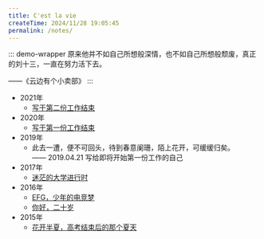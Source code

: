 ```yaml
---
title: C'est la vie
createTime: 2024/11/28 19:05:45
permalink: /notes/
---
```


::: demo-wrapper
原来他并不如自己所想般深情，也不如自己所想般颓废，真正的刘十三，一直在努力活下去。

——《云边有个小卖部》
:::

- 2021年
  - [写于第二份工作结束](life/写于第二份工作结束.md)
- 2020年
  - [写于第一份工作结束](life/写于第一份工作结束.md)
- 2019年
  - 此去一遭，便不可回头，待到春意阑珊，陌上花开，可缓缓归矣。<br />—— 2019.04.21 写给即将开始第一份工作的自己
- 2017年
  - [迷茫的大学进行时](life/迷茫的大学进行时.md)
- 2016年
  - [EFG，少年的电竞梦](life/EFG，少年的电竞梦.md)
  - [你好，二十岁](life/你好，二十岁.md)
- 2015年
  - [花开半夏，高考结束后的那个夏天](life/花开半夏，高考结束后的那个夏天.md)